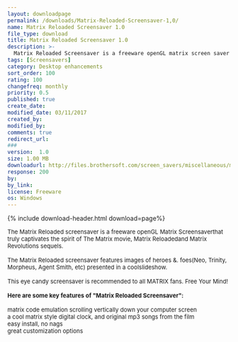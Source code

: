 ```yaml
---
layout: downloadpage
permalink: /downloads/Matrix-Reloaded-Screensaver-1,0/
name: Matrix Reloaded Screensaver 1.0
file_type: download
title: Matrix Reloaded Screensaver 1.0
description: >-
  Matrix Reloaded Screensaver is a freeware openGL matrix screen saver that truly captivates the spirit of The Matrix movie
tags: [Screensavers]
category: Desktop enhancements
sort_order: 100
rating: 100
changefreq: monthly
priority: 0.5
published: true
create_date: 
modified_date: 03/11/2017
created_by: 
modified_by: 
comments: true
redirect_url: 
### 
version:  1.0
size: 1.00 MB
downloadurl: http://files.brothersoft.com/screen_savers/miscellaneous/matrixreloaded.zip
response: 200
by: 
by_link: 
license: Freeware
os: Windows
---
```


{% include download-header.html download=page%}

<p style="fix-download-text !important">
<p><font size="2">The Matrix Reloaded screensaver is a freeware openGL Matrix Screensaverthat truly captivates the spirit of The Matrix movie, Matrix Reloadedand Matrix Revolutions sequels.<br />
<br />
The Matrix Reloaded screensaver features images of heroes &amp;. foes(Neo, Trinity, Morpheus, Agent Smith, etc) presented in a coolslideshow.<br />
<br />
This eye candy screensaver is recommended to all MATRIX fans. Free Your Mind!<br />
<br />
<span><strong>Here are some key features of "Matrix Reloaded Screensaver":</strong></span><br />
<br />
matrix code emulation scrolling vertically down your computer screen<br />
a cool matrix style digital clock, and original mp3 songs from the film<br />
easy install, no nags<br />
great customization options</font></p></p>
